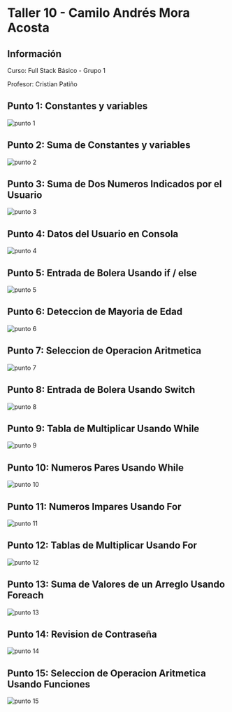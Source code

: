 <h1>Taller 10 - Camilo Andrés Mora Acosta</h1>

<h2>Información</h2>
<p>Curso: Full Stack Básico - Grupo 1</p>
<p>Profesor: Cristian Patiño</p>

<h2>Punto 1: Constantes y variables</h2>

<img src="./public/imagens/punto_1.png" alt="punto 1">

<h2>Punto 2: Suma de Constantes y variables</h2>

<img src="./public/imagens/punto_2.png" alt="punto 2">

<h2>Punto 3: Suma de Dos Numeros Indicados por el Usuario</h2>

<img src="./public/imagens/punto_3.png" alt="punto 3">

<h2>Punto 4: Datos del Usuario en Consola</h2>

<img src="./public/imagens/punto_4.png" alt="punto 4">

<h2>Punto 5: Entrada de Bolera Usando if / else</h2>

<img src="./public/imagens/punto_5.png" alt="punto 5">

<h2>Punto 6: Deteccion de Mayoria de Edad</h2>

<img src="./public/imagens/punto_6.png" alt="punto 6">

<h2>Punto 7: Seleccion de Operacion Aritmetica</h2>

<img src="./public/imagens/punto_7.png" alt="punto 7">

<h2>Punto 8: Entrada de Bolera Usando Switch</h2>

<img src="./public/imagens/punto_8.png" alt="punto 8">

<h2>Punto 9: Tabla de Multiplicar Usando While</h2>

<img src="./public/imagens/punto_9.png" alt="punto 9">

<h2>Punto 10: Numeros Pares Usando While</h2>

<img src="./public/imagens/punto_10.png" alt="punto 10">

<h2>Punto 11: Numeros Impares Usando For</h2>

<img src="./public/imagens/punto_11.png" alt="punto 11">

<h2>Punto 12: Tablas de Multiplicar Usando For</h2>

<img src="./public/imagens/punto_12.png" alt="punto 12">

<h2>Punto 13: Suma de Valores de un Arreglo Usando Foreach</h2>

<img src="./public/imagens/punto_13.png" alt="punto 13">

<h2>Punto 14: Revision de Contraseña</h2>

<img src="./public/imagens/punto_14.png" alt="punto 14">

<h2>Punto 15: Seleccion de Operacion Aritmetica Usando Funciones</h2> 

<img src="./public/imagens/punto_15.png" alt="punto 15">